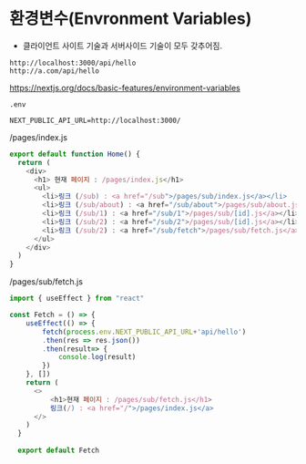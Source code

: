 # 환경변수(Envronment Variables)
- 클라이언트 사이트 기술과 서버사이드 기술이 모두 갖추어짐.

```
http://localhost:3000/api/hello
http://a.com/api/hello
```
https://nextjs.org/docs/basic-features/environment-variables

```
.env

NEXT_PUBLIC_API_URL=http://localhost:3000/
```

/pages/index.js

```js
export default function Home() {
  return (
    <div>
      <h1> 현재 페이지 : /pages/index.js</h1>
      <ul>
        <li>링크 (/sub) : <a href="/sub">/pages/sub/index.js</a></li>
        <li>링크 (/sub/about) : <a href="/sub/about">/pages/sub/about.js</a></li>
        <li>링크 (/sub/1) : <a href="/sub/1">/pages/sub/[id].js</a></li>
        <li>링크 (/sub/2) : <a href="/sub/2">/pages/sub/[id].js</a></li>
        <li>링크 (/sub/2) : <a href="/sub/fetch">/pages/sub/fetch.js</a></li>
      </ul>
    </div>
  )
}
```
/pages/sub/fetch.js
```js
import { useEffect } from "react"

const Fetch = () => {
    useEffect(() => {
        fetch(process.env.NEXT_PUBLIC_API_URL+'api/hello')
        .then(res => res.json())
        .then(result=> {
            console.log(result)
        })
    }, [])
    return (
      <>
          <h1>현재 페이지 : /pages/sub/fetch.js</h1>
          링크(/) : <a href="/">/pages/index.js</a>
      </>
    )
  }
  
  export default Fetch
  ```